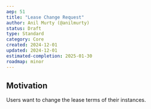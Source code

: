 ```yaml
---
aep: 51
title: "Lease Change Request"
author: Anil Murty (@anilmurty)
status: Draft
type: Standard
category: Core
created: 2024-12-01
updated: 2024-12-01
estimated-completion: 2025-01-30
roadmap: minor
---
```


## Motivation

Users want to change the lease terms of their instances.